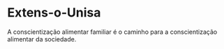 # Extens-o-Unisa
A conscientização alimentar familiar é o caminho para a conscientização alimentar da sociedade.
